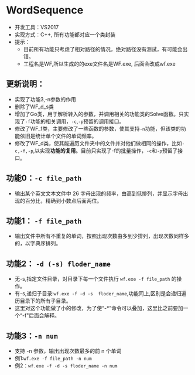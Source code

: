 # WordSequence
* 开发工具：VS2017
* 实现方式：C++, 所有功能都对应一个类封装
* 提示：
	* 目前所有功能只考虑了相对路径的情况，绝对路径没有测试，有可能会出错。
    * 工程名是WF,所以生成的的exe文件名是WF.exe, 后面会改成wf.exe

## 更新说明：
* 实现了功能3,-n参数的作用
* 删除了WF_d_s类
* 增加了Go类，用于解析转入的参数，并调用相关的功能类的Solve函数。只实现了`-f`功能的相关调用，`-c`,`-p`预留的调用接口。
* 修改了WF_f类，主要修改了一些函数的参数，使其支持`-n`功能，但该类的功能依旧是统计单个文件的单词频率。
* 修改了WF_d类，使其能遍历文件夹中的文件并对他们做相同的操作，比如`-c,-f,-p`,以实现**功能的复用**。目前只实现了-f的批量操作，`-c`和`-p`预留了接口。

## 功能0：`-c file_path`

* 输出某个英文文本文件中 26 字母出现的频率，由高到低排列，并显示字母出现的百分比，精确到小数点后面两位。

## 功能1： `-f file_path`

* 输出文件中所有不重复的单词，按照出现次数由多到少排列，出现次数同样多的，以字典序排列。

## 功能2： `-d (-s) floder_name`

* 无-s,指定文件目录，对目录下每一个文件执行  `wf.exe -f file_path` 的操作。
* 有-s,递归子目录:`wf.exe -f -d -s  floder_name`,功能同上,区别是会递归遍历目录下的所有子目录。
* 这里对这个功能做了小的修改，为了使“-*”命令可以叠加，这里比之前要加一个“-f"后面会解释。

## 功能3：`-n num`

* 支持 -n 参数，输出出现次数最多的前 n 个单词
* 例1:`wf.exe -f file_path -n num`
* 例2：`wf.exe -f -d -s floder_name -n num`



